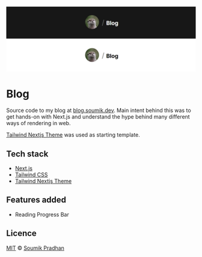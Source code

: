 ![blog-banner](/public/static/images/blog-banner-dark.webp#gh-dark-mode-only)
![blog-banner](/public/static/images/blog-banner-light.webp#gh-light-mode-only)

# Blog

Source code to my blog at [blog.soumik.dev](https://blog.soumik.dev/). Main intent behind this was to get hands-on with Next.js and understand the hype behind many different ways of rendering in web.

[Tailwind Nextjs Theme](https://github.com/timlrx/tailwind-nextjs-starter-blog) was used as starting template. 

## Tech stack

- [Next.js](https://nextjs.org/)
- [Tailwind CSS](https://tailwindcss.com/)
- [Tailwind Nextjs Theme](https://github.com/timlrx/tailwind-nextjs-starter-blog)

## Features added 

- Reading Progress Bar

## Licence

[MIT](https://github.com/griimick/blog/blob/master/LICENSE) © [Soumik Pradhan](https://www.soumik.dev)
